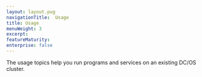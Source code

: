 ```yaml
---
layout: layout.pug
navigationTitle:  Usage
title: Usage
menuWeight: 3
excerpt:
featureMaturity:
enterprise: false
---
```


<!-- This source repo for this topic is https://github.com/dcos/dcos-docs -->


The usage topics help you run programs and services on an existing DC/OS cluster.
